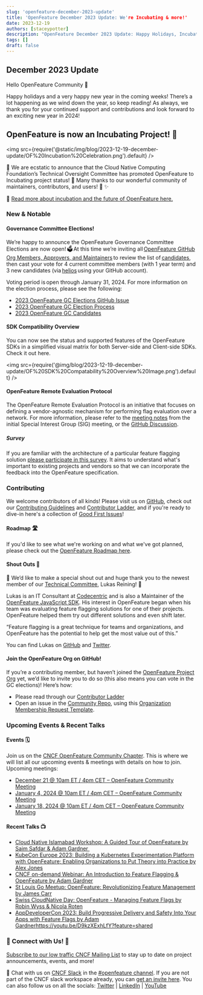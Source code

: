 ```yaml
---
slug: 'openfeature-december-2023-update'
title: 'OpenFeature December 2023 Update: We're Incubating & more!'
date: 2023-12-19
authors: [staceypotter]
description: "OpenFeature December 2023 Update: Happy Holidays, Incubation, Governance Committee Elections, & More"
tags: []
draft: false
---
```


## December 2023 Update

Hello OpenFeature Community 👋 

Happy holidays and a very happy new year in the coming weeks! There’s a lot happening as we wind down the year, so keep reading! As always, we thank you for your continued support and contributions and look forward to an exciting new year in 2024! 

<!--truncate-->

## OpenFeature is now an Incubating Project! 🎉

<img src={require('@static/img/blog/2023-12-19-december-update/OF%20Incubation%20Celebration.png').default} />

🤩 We are ecstatic to announce that the Cloud Native Computing Foundation’s Technical Oversight Committee has promoted OpenFeature to Incubating project status! 🎉 Many thanks to our wonderful community of maintainers, contributors, and users! 🙏 ✨ 

📰 [Read more about incubation and the future of OpenFeature here.](https://www.cncf.io/?p=98784)

### New & Notable

#### Governance Committee Elections!

We’re happy to announce the OpenFeature Governance Committee Elections are now open! 🗳️ At this time we’re inviting all [OpenFeature GitHub Org Members, Approvers, and Maintainers](https://github.com/orgs/open-feature/people) to review the list of [candidates](https://github.com/open-feature/community/blob/main/Elections/2023/Candidates.md), then cast your vote for 4 current committee members (with 1 year term) and 3 new candidates (via [helios](https://vote.heliosvoting.org/) using your GitHub account). 

Voting period is open through January 31, 2024. For more information on the election process, please see the following: 
* [2023 OpenFeature GC Elections GitHub Issue](https://github.com/open-feature/community/issues/262)
* [2023 OpenFeature GC Election Process](https://github.com/open-feature/community/blob/main/Elections/2023/Election-Guidelines.md) 
* [2023 OpenFeature GC Candidates](https://github.com/open-feature/community/blob/main/Elections/2023/Candidates.md)

#### SDK Compatibility Overview 

You can now see the status and supported features of the OpenFeature SDKs in a simplified visual matrix for both Server-side and Client-side SDKs. Check it out here. 

<img src={require('@img/blog/2023-12-19-december-update/OF%20SDK%20Compatability%20Overview%20Image.png').default} />

#### OpenFeature Remote Evaluation Protocol

The OpenFeature Remote Evaluation Protocol is an initiative that focuses on defining a vendor-agnostic mechanism for performing flag evaluation over a network. For more information, please refer to the [meeting notes](https://docs.google.com/document/d/1pp6t2giTcdEdVAri_2B1Z6Mv8mHhvtZT1AmkPV9K7xQ/edit#bookmark=kix.koqus874gx4n) from the initial Special Interest Group (SIG) meeting, or the [GitHub Discussion](https://github.com/orgs/open-feature/discussions/249). 

##### Survey 

If you are familiar with the architecture of a particular feature flagging solution [please participate in this survey](https://forms.gle/Gz2AaMdMaAXgFZB57). It aims to understand what's important to existing projects and vendors so that we can incorporate the feedback into the OpenFeature specification. 

### Contributing

We welcome contributors of all kinds! Please visit us on [GitHub](https://github.com/open-feature), check out our [Contributing Guidelines](https://github.com/open-feature/.github/blob/main/CONTRIBUTING.md) and [Contributor Ladder](https://github.com/open-feature/community/blob/main/CONTRIBUTOR_LADDER.md), and if you're ready to dive-in here's a collection of [Good First Issues](https://github.com/issues?q=is%3Aopen+is%3Aissue+archived%3Afalse+label%3A%22good+first+issue%22+user%3Aopen-feature+)!

#### Roadmap 🛣️
If you'd like to see what we're working on and what we've got planned, please check out the [OpenFeature Roadmap here](https://github.com/orgs/open-feature/projects/1/views/1). 

#### Shout Outs 👏
🥇 We’d like to make a special shout out and huge thank you to the newest member of our [Technical Committee](https://openfeature.dev/community/tech-committee-charter/), Lukas Reining! 🎉   

Lukas is an IT Consultant at [Codecentric](https://www.codecentric.de/datenschutzerklaerung) and is also a Maintainer of the [OpenFeature JavaScript SDK](https://github.com/open-feature/js-sdk/tree/main). His interest in OpenFeature began when his team was evaluating feature flagging solutions for one of their projects. OpenFeature helped them try out different solutions and even shift later.  

“Feature flagging is a great technique for teams and organizations, and OpenFeature has the potential to help get the most value out of this.”  

You can find Lukas on [GitHub](https://github.com/lukas-reining) and [Twitter](https://twitter.com/luku1806).  

#### Join the OpenFeature Org on GitHub!

If you’re a contributing member, but haven’t joined the [OpenFeature Project Org](https://github.com/open-feature) yet, we’d like to invite you to do so (this also means you can vote in the GC elections)! Here’s how:

* Please read through our [Contributor Ladder](https://github.com/open-feature/community/blob/main/CONTRIBUTOR_LADDER.md) 
* Open an issue in the [Community Repo](https://github.com/open-feature/community), using this [Organization Membership Request Template](https://github.com/open-feature/community/issues/new?assignees=%40open-feature%2Fmaintainers&labels=area%2Fgithub-membership&projects=&template=membership.md&title=REQUEST%3A+New+membership+for+%3Cyour-GH-handle%3E). 

### Upcoming Events & Recent Talks

#### Events 🗓️

Join us on the [CNCF OpenFeature Community Chapter](https://community.cncf.io/openfeature/). This is where we will list all our upcoming events & meetings with details on how to join. Upcoming meetings: 

* [December 21 @ 10am ET / 4pm CET – OpenFeature Community Meeting](https://community.cncf.io/events/details/cncf-openfeature-presents-openfeature-community-meeting-2023-12-21/) 
* [January 4, 2024 @ 10am ET / 4pm CET – OpenFeature Community Meeting](https://community.cncf.io/events/details/cncf-openfeature-presents-openfeature-community-meeting-2024-01-04/)  
* [January 18, 2024 @ 10am ET / 4pm CET – OpenFeature Community Meeting](https://community.cncf.io/events/details/cncf-openfeature-presents-openfeature-community-meeting-2024-01-18/) 

#### Recent Talks 📺

* [Cloud Native Islamabad Workshop: A Guided Tour of OpenFeature by Saim Safdar & Adam Gardner 
](https://www.youtube.com/live/C19YGf0t-2g?feature=shared)
* [KubeCon Europe 2023: Building a Kubernetes Experimentation Platform with OpenFeature; Enabling Organizations to Put Theory into Practice by Alex Jones](https://youtu.be/hlvoJhMx2HU?feature=shared)
* [CNCF on-demand Webinar: An Introduction to Feature Flagging & OpenFeature by Adam Gardner](https://youtu.be/LTvTr6kp53Y?feature=shared) 
* [St Louis Go Meetup: OpenFeature: Revolutionizing Feature Management by James Carr](https://www.youtube.com/live/Mhd2VEul-To?feature=shared&t=281) 
* [Swiss CloudNative Day: OpenFeature - Managing Feature Flags by Robin Wyss & Nicola Roten](https://youtu.be/EJI3ODhh8Y8?feature=shared) 
* [AppDeveloperCon 2023: Build Progressive Delivery and Safety Into Your Apps with Feature Flags by Adam Gardner](https://youtu.be/D9kzXExhLfY?feature=shared)https://youtu.be/D9kzXExhLfY?feature=shared

### 💬 Connect with Us! 🤝

[Subscribe to our low traffic CNCF Mailing List](https://lists.cncf.io/g/cncf-openfeature-project) to stay up to date on project announcements, events, and more! 

💬 Chat with us on [CNCF Slack](https://cloud-native.slack.com/) in the [#openfeature channel](https://cloud-native.slack.com/archives/C0344AANLA1). If you are not part of the CNCF slack workspace already, you can [get an invite here](https://communityinviter.com/apps/cloud-native/cncf). You can also follow us on all the socials: [Twitter](http://twitter.com/OpenFeature) | [LinkedIn](https://www.linkedin.com/company/openfeature/) | [YouTube](https://www.youtube.com/channel/UCXSFt-dT2HORGXz1-ksxtxw)
